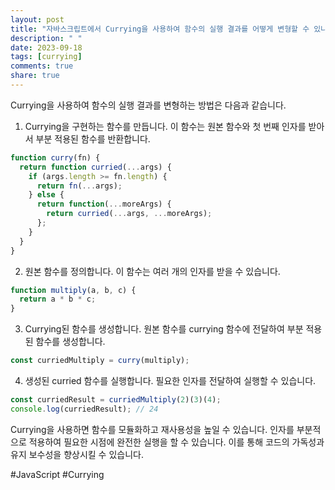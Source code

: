 ```yaml
---
layout: post
title: "자바스크립트에서 Currying을 사용하여 함수의 실행 결과를 어떻게 변형할 수 있나요?"
description: " "
date: 2023-09-18
tags: [currying]
comments: true
share: true
---
```


Currying을 사용하여 함수의 실행 결과를 변형하는 방법은 다음과 같습니다.

1. Currying을 구현하는 함수를 만듭니다. 이 함수는 원본 함수와 첫 번째 인자를 받아서 부분 적용된 함수를 반환합니다.

```javascript
function curry(fn) {
  return function curried(...args) {
    if (args.length >= fn.length) {
      return fn(...args);
    } else {
      return function(...moreArgs) {
        return curried(...args, ...moreArgs);
      };
    }
  }
}
```

2. 원본 함수를 정의합니다. 이 함수는 여러 개의 인자를 받을 수 있습니다.

```javascript
function multiply(a, b, c) {
  return a * b * c;
}
```

3. Currying된 함수를 생성합니다. 원본 함수를 currying 함수에 전달하여 부분 적용된 함수를 생성합니다.

```javascript
const curriedMultiply = curry(multiply);
```

4. 생성된 curried 함수를 실행합니다. 필요한 인자를 전달하여 실행할 수 있습니다.

```javascript
const curriedResult = curriedMultiply(2)(3)(4);
console.log(curriedResult); // 24
```

Currying을 사용하면 함수를 모듈화하고 재사용성을 높일 수 있습니다. 인자를 부분적으로 적용하여 필요한 시점에 완전한 실행을 할 수 있습니다. 이를 통해 코드의 가독성과 유지 보수성을 향상시킬 수 있습니다.

#JavaScript #Currying